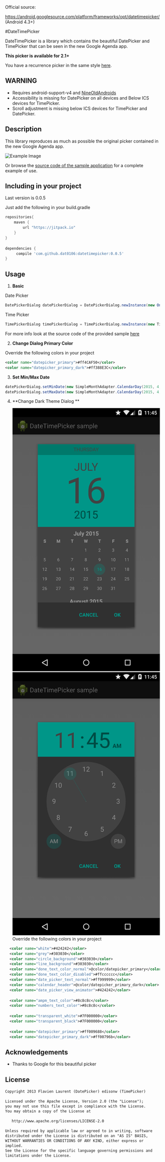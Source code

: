 Official source:

https://android.googlesource.com/platform/frameworks/opt/datetimepicker/
(Android 4.3+)

#DateTimePicker 

DateTimePicker is a library which contains the beautiful DatePicker and TimePicker that can be seen in the new Google Agenda app.

**This picker is available for 2.1+**

You have a recurrence picker in the same style [here](https://github.com/Shusshu/Android-RecurrencePicker).

## WARNING

* Requires android-support-v4 and [NineOldAndroids][5]
* Accessibility is missing for DatePicker on all devices and Below ICS devices for TimePicker.
* Scroll adjustment is missing below ICS devices for TimePicker and DatePicker.

## Description

This library reproduces as much as possible the original picker contained in the new Google Agenda app.

![Example Image][1]

Or browse the [source code of the sample application][3] for a complete example of use.

## Including in your project

Last version is 0.0.5

Just add the following in your build.gradle

```groovy
repositories{
    maven {
        url "https://jitpack.io"
    }
}

dependencies {
     compile 'com.github.dat0106:datetimepicker:0.0.5'
}
```

## Usage

1. **Basic**

  Date Picker
  ```java
  DatePickerDialog datePickerDialog = DatePickerDialog.newInstance(new OnDateSetListener() {...}, year, month, day);
  ```

  Time Picker
  ```java
  TimePickerDialog timePickerDialog = TimePickerDialog.newInstance(new TimePickerDialog.OnTimeSetListener() {...}, hourOfDay, minute, is24HourMode);
  ```
  For more info look at the source code of the provided sample [here][4]

2. **Change Dialog Primary Color**

  Override the following colors in your project

  ```xml
  <color name="datepicker_primary">#ff4CAF50</color>
  <color name="datepicker_primary_dark">#ff388E3C</color>
  ```

3. **Set Min/Max Date**
  ```java
  datePickerDialog.setMinDate(new SimpleMonthAdapter.CalendarDay(2015, 4, 17));
  datePickerDialog.setMaxDate(new SimpleMonthAdapter.CalendarDay(2015, 4, 20));
  ```

4. **Change Dark Theme Dialog **

   ![Example Image][7] ![Example Image][8]
  Override the following colors in your project

  ```xml
    <color name="white">#424242</color>
    <color name="grey">#303030</color>
    <color name="circle_background">#303030</color>
    <color name="line_background">#303030</color>
    <color name="done_text_color_normal">@color/datepicker_primary</color>
    <color name="done_text_color_disabled">#ffcccccc</color>
    <color name="date_picker_text_normal">#ff999999</color>
    <color name="calendar_header">@color/datepicker_primary_dark</color>
    <color name="date_picker_view_animator">#424242</color>

    <color name="ampm_text_color">#8c8c8c</color>
    <color name="numbers_text_color">#8c8c8c</color>

    <color name="transparent_white">#7F000000</color>
    <color name="transparent_black">#7F000000</color>

    <color name="datepicker_primary">#ff009688</color>
    <color name="datepicker_primary_dark">#ff00796b</color>
  ```

## Acknowledgements

* Thanks to Google for this beautiful picker

## License

    Copyright 2013 Flavien Laurent (DatePicker) edisonw (TimePicker)

    Licensed under the Apache License, Version 2.0 (the "License");
    you may not use this file except in compliance with the License.
    You may obtain a copy of the License at

       http://www.apache.org/licenses/LICENSE-2.0

    Unless required by applicable law or agreed to in writing, software
    distributed under the License is distributed on an "AS IS" BASIS,
    WITHOUT WARRANTIES OR CONDITIONS OF ANY KIND, either express or implied.
    See the License for the specific language governing permissions and
    limitations under the License.

 [1]: https://raw.githubusercontent.com/dat0106/datetimepicker/master/graphics/img1.png
 [3]: https://github.com/dat0106/datetimepicker/tree/master/datetimepicker-sample
 [4]: https://github.com/dat0106/datetimepicker/blob/master/datetimepicker-sample/src/com/fourmob/datetimepicker/sample/MainActivity.java
 [5]: http://nineoldandroids.com/
 [6]: https://raw.githubusercontent.com/dat0106/datetimepicker/master/document/device-2015-07-16-221229.png
 [7]: https://raw.githubusercontent.com/dat0106/datetimepicker/master/document/device-2015-07-16-224523.png
 [8]: https://raw.githubusercontent.com/dat0106/datetimepicker/master/document/device-2015-07-16-224546.png
